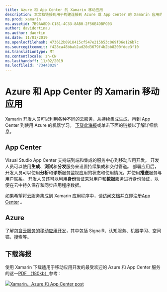 ```yaml
---
title: Azure 和 App Center 的 Xamarin 移动应用
description: 本文档链接到用于构建连接到 Azure 或 App Center 的 Xamarin 应用的指南。
ms.prod: xamarin
ms.assetid: 7B9AA8D9-C181-4C33-8AB0-2F56E4DBFC03
author: davidortinau
ms.author: daortin
ms.date: 11/01/2019
ms.openlocfilehash: 473612b0918415cf547e215b53c069f06e126b7c
ms.sourcegitcommit: f428ca48bbab2ad20d3679f4b2bb8200fdee3f10
ms.translationtype: MT
ms.contentlocale: zh-CN
ms.lasthandoff: 11/02/2019
ms.locfileid: "73443029"
---
```

# <a name="xamarin-mobile-apps-with-azure-and-app-center"></a>Azure 和 App Center 的 Xamarin 移动应用

Xamarin 开发人员可以利用各种不同的云服务，从持续集成生成，再到 App Center 到使用 Azure 的机器学习。 [下载此海报](https://docs.microsoft.com/xamarin/guides/cross-platform/azure/Resources/poster.pdf)或单击下面的链接以了解详细信息。

## <a name="app-center"></a>App Center

Visual Studio App Center 支持端到端和集成的服务中心到移动应用开发。 开发人员可以使用**生成**、**测试**和**分发**服务来设置持续集成和交付管道。 部署应用后，开发人员可以使用**分析**和**诊断**服务监视应用的状态和使用情况，并使用**推送**服务与用户联系。 开发人员还可以利用**身份**验证来对用户和**数据**服务进行身份验证，以便在云中持久保存和同步应用程序数据。

如果希望将云服务集成到 Xamarin 应用程序中，请[访问文档](https://docs.microsoft.com/appcenter)并立即注册[App Center](https://appcenter.ms/signup?utm_source=XamarinDocs&utm_medium=Azure&utm_campaign=docs) 。

## <a name="azure"></a>Azure

了解[包含云服务的移动应用开发](https://docs.microsoft.com/azure/mobile-apps/)，其中包括 SignalR、认知服务、机器学习、空间锚，搜索等。

## <a name="download-the-poster"></a>下载海报

使用 Xamarin 下载适用于移动应用开发的最受欢迎的 Azure 和 App Center 服务的这一[PDF （180kb）](https://docs.microsoft.com/xamarin/guides/cross-platform/azure/Resources/poster.pdf)参考：

[![Xamarin、Azure 和 App Center post](mobile-apps-images/azure-app-center.png)](https://docs.microsoft.com/xamarin/guides/cross-platform/azure/Resources/poster.pdf)

<!--
NOTE TO AUTHORS: this page is referenced from
https://azure.microsoft.com/develop/mobile/xamarin/
as https://developer xamarin com/guides/cross-platform/data-cloud/mobile-services/
A redirect has been put in place to /mobile-apps/ HOWEVER the /Resources/ .ZIP files are still located in /mobile-services/ so that the following permalinks don't break

The ZIPs in /Resources/ are also referenced by inbound links
Getting Started https://go.microsoft.com/fwlink/p/?LinkId=331359
Get started with data https://go.microsoft.com/fwlink/p/?LinkId=331302
Get started with push https://go.microsoft.com/fwlink/p/?LinkId=331303
Get started with authentication https://go.microsoft.com/fwlink/p/?LinkId=331328
Get started with Notification Hubs https://go.microsoft.com/fwlink/p/?LinkId=331329
Validate and modify data  https://go.microsoft.com/fwlink/p/?LinkId=331330

These links are for the Xamarin documentation available on the [Azure Mobile Apps](https://docs.microsoft.com/azure/app-service-mobile/) website.
Adding Azure functionality to a Xamarin app by downloading the [Azure Mobile Client](https://www.nuget.org/packages/Microsoft.Azure.Mobile.Client/).

[Working with the Xamarin Client Library (Component)](https://docs.microsoft.com/azure/app-service-mobile/app-service-mobile-dotnet-how-to-use-client-library) 

- [iOS](https://docs.microsoft.com/azure/app-service-mobile/app-service-mobile-xamarin-ios-get-started/)
- [Android](https://docs.microsoft.com/azure/app-service-mobile/app-service-mobile-xamarin-android-get-started/)
- [Xamarin.Forms](https://docs.microsoft.com/azure/app-service-mobile/app-service-mobile-xamarin-forms-get-started)

- [GettingStarted (sample)](https://github.com/xamarin/mobile-samples/tree/master/Azure/GettingStarted)
- [GetStartedWithData (sample)](https://github.com/xamarin/mobile-samples/tree/master/Azure/GetStartedWithData)
- [GetStartedWithUsers (sample)](https://github.com/xamarin/mobile-samples/tree/master/Azure/GetStartedWithUsers)
- [GetStartedWithPush (sample)](https://github.com/xamarin/mobile-samples/tree/master/Azure/GetStartedWithPush)
- [NotificationHubs (sample)](https://github.com/xamarin/mobile-samples/tree/master/Azure/NotificationHubs)
- [Azure Mobile Client](https://www.nuget.org/packages/Microsoft.Azure.Mobile.Client/)
- [Azure Mobile Apps learning path](https://azure.microsoft.com/documentation/learning-paths/appservice-mobileapps/)
-->
